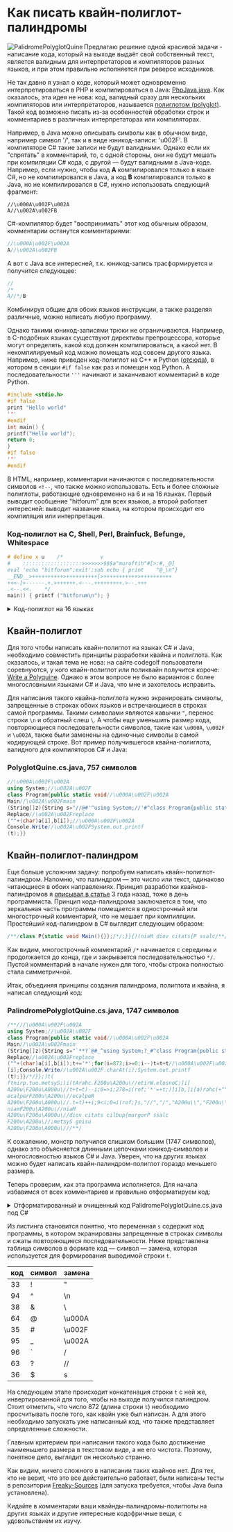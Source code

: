 # Как писать квайн-полиглот-палиндромы

<img align="left" alt="PalidromePolyglotQuine" src="Title.png"/>

Предлагаю решение одной красивой задачи - написание кода, который на выходе
выдаёт свой собственный текст, является валидным для интерпретаторов и
компиляторов разных языков, и при этом правильно исполняется при реверсе исходников.

Не так давно я узнал о коде, который может одновременно интерпретироваться в PHP
и компилироваться в Java:
[PhpJava.java](https://gist.github.com/forairan/b1143f42883b3b0ee1237bc9bd0b7b2c).
Как оказалось, эта идея не нова: код, валидный сразу для нескольких компиляторов
или интерпретаторов, называется [полиглотом
(polyglot)](https://en.wikipedia.org/wiki/Polyglot_(computing)). Такой код
возможно писать из-за особенностей обработки строк и комментариев в различных
интерпретаторах или компиляторах.

<cut/>

Например, в Java можно описывать символы как в обычном виде, например символ
'/', так и в виде юникод-записи: 'u002F'. В компиляторе C\# такие записи не
будут валидными. Однако если их "спрятать" в комментарий, то, с одной стороны,
они не будут мешать при компиляции C# кода, с другой — будут валидными в
Java-коде. Например, если нужно, чтобы код **A** компилировался только в языке
C#, но не компилировался в Java, а код **B** компилировался только в Java, но не
компилировался в C#, нужно использовать следующий фрагмент:

```
//\u000A\u002F\u002A
A//\u002A\u002FB
```

C#-компилятор будет "воспринимать" этот код обычным образом, комментарии
останутся комментариями:

```csharp
//\u000A\u002F\u002A
A//\u002A\u002FB
```

А вот с Java все интересней, т.к. юникод-запись трасформируется и получится
следующее:

```java
//
/*
A//*/B
```

Комбинируя общие для обоих языков инструкции, а также разделяя различные, можно
написать любую программу.

Однако такими юникод-записями трюки не ограничиваются. Например, в C-подобных
языках существуют директивы препроцессора, которые могут определять, какой код
должен компилироваться, а какой нет. В некомпилируемый код можно помещать код
совсем другого языка. Например, ниже приведен код-полиглот на C++ и Python
([отсюда](https://gist.github.com/LionZXY/5916ce355d08d6d43a8b6acd71951c25)), в
котором в секции `#if false` как раз и помещен код Python. А последовательности
`'''` начинают и заканчивают комментарий в коде Python.

```c
#include <stdio.h>
#if false
print "Hello world"
'''
#endif
int main() {
printf("Hello world");
return 0;
}
#if false
'''
#endif
```

В HTML, например, комментарии начинаются с последовательности символов `<!--`,
что также можно использовать. Есть и более сложные полиглоты, работающие
одновременно на 6 и на 16 языках. Первый выводит сообщение "hitforum" для всех
языков, а второй работает интересней: выводит название языка, на котором
происходит его компиляция или интерпретация.

### Код-полиглот на C, Shell, Perl, Brainfuck, Befunge, Whitespace

```c
# define x u    /*            v
#    :::::::::::::::::::>>>>>>>$$$a"muroftih"#[>:#,_@]
eval 'echo "hitforum";exit';sub echo { print    "@_\n"}               
__END__>++++++++++>++++++++++[>+++++++++++>++++++++++    
+<<-]>------.+.>++++++.<---.+++++++++.>--.+++                        
.<--.<<.    */
main() { printf ("hitforum\n"); }
```

<details>
<summary>Код-полиглот на 16 языках</summary>

```perl
# /* [	<!-- */ include	<stdio.h> /* 	\
	#`{{coding=utf-8\
"true" if 0 != 0 and	q != """0"	;	`	\
	\
if [ -n "$ZSH_VERSION" ]; then		 		 	\
	\
    echo exec	echo I\'m a zsh script.; \
	\
elif [ -n "$BASH_VERSION" ]; then		    	\
	\
    echo exec	echo I\'m a bash script.; \
else	\
    echo exec	echo	I\'m	a sh	script.;		\
fi`;	#!;#\
BEGIN{print"I'm a ", 0 ? "Ruby"	:"Perl",	" program.\n";	exit; }  
	#\
%q~     		 	  	
	
set =dummy 0; puts [list "I'm"	"a"	"tcl"	"script."]; exit	  
	
all: ; @echo "I'm a Makefile."		  	 	\
	#*/
/*: */ enum {a, b}; 			  		\
	\
static int c99(void) {  			    
	
 #ifndef __cplusplus /* bah */		    	
	
unused1: if ((enum {b, a})0) 		   		\
	(void)0;
 #endif    		  	 	
	
unused2:    return a;	     \
}	\
static int trigraphs(void) {  			    \
	\
    return sizeof	"??!"	==	2;  	 \
}	\
char X;    		 				\
	\
int main(void) {   		  			\
	\
    struct X	{		  	 \
	\
     	char	a[2];    	\
	};\
    if (sizeof(X)	!=	1) {		 	\
	\
printf("I'm a C++ program (trigraphs %sabled).\n",	 			 \
	\
     trigraphs()	? "en"	: "dis");\
	\
}else if (1//**/2


)unused3 : { ; \
        printf("I'm a C program (C%s, trigraphs %sabled).\n", \
               c99() ? "89 with // comments" : "99", \
               trigraphs() ? "en" : "dis"); \
    } else { \
        printf("I'm a C program (C89, trigraphs %sabled).\n", \
               trigraphs() ? "en" : "dis"); \
    } \
    return 0; \
} /*
 # \
\begin{code}
import Prelude hiding ((:)); import Data.List (intercalate); import Language.Haskell.TH; import Data.String; default (S, String, Integer, Double); data S = S; instance Eq S where { _ == _ = False }; instance IsString S where { fromString = const S }; ifThenElse c t e = case c of True -> t; False -> e
cPP = False; {-
#define cPP True
-} main :: IO ()
main = putStr ("I'm a Literate Haskell program" ++ bonus ++ ".\n") where
  _ = (); bonus | null details = "" | otherwise = " (" ++ details ++ ")"
  details = intercalate ", " [ name | (True, name) <- extensions ] :: String
  extensions =
    (bangPatterns,              "BangPatterns"             ) :
    (templateHaskell,           "TemplateHaskell"          ) :
    (rebindableSyntax,          "RebindableSyntax"         ) :
    (magicHash,                 "MagicHash"                ) :
    (overloadedStrings,         "OverloadedStrings"        ) :
    (noMonomorphismRestriction, "NoMonomorphismRestriction") :
    (scopedTypeVariables,       "ScopedTypeVariables"      ) :
    (cPP,                       "CPP"                      ) :
    (unicodeSyntax,             "UnicodeSyntax"            ) :
    (negativeLiterals,          "NegativeLiterals"         ) :
    (binaryLiterals,            "BinaryLiterals"           ) :
    (numDecimals,               "NumDecimals"              ) : []
  (!) = (!!)
  bangPatterns = [True] ! 0 where foo !bar = False
  templateHaskell = thc $(return (TupE []) :: ExpQ)
  rebindableSyntax = null (do { [()]; [()] })
    where _ >> _ = [] :: [()]
  magicHash = foo# () where
    foo = ['.']; "." # _  = False; foo# _ = True
  overloadedStrings = "" /= ""
  noMonomorphismRestriction = show foo == "0" where
    foo = 0
    bar = foo :: Double
  unicodeSyntax = let (★) = True in (*) where
    (*) = False
  negativeLiterals = -1 == NNa
  binaryLiterals = let b1 = 1 in 0b1 == 1
  numDecimals = show 0e0 == "0"
  scopedTypeVariables = stv (0 :: Double) == "0.0"
data{- = -} NN = NNa | NNb deriving Eq; instance Num NN where { fromInteger _ = NNa; negate _ = NNb; _ + _ = NNa; _ * _ = NNa; abs _ = NNa; signum _ = NNa }
instance{- = -} (Num a) => Num (e -> a) where { fromInteger = const . fromInteger; negate = (.) negate; abs = (.) abs; signum = (.) signum; x + y = \e -> x e + y e; x * y = \e -> x e * y e }
class THC a where { thc :: a -> Bool }; instance THC () where { thc _ = True }; instance THC (Q a) where { thc _ = False }; class (Show a, Num a) => STV a where
  stv :: a -> String
  stv = const $ show (f 0) where
    f = id :: a -> a
instance STV Double -- : \
\end{code}

 # \
]>++++++++[<+++++++++>-]<+.>>++++[<++++++++++>-]<-.[-]>++++++++++ \
[<+++++++++++>-]<-.>>++++[<++++++++>-]<.>>++++++++++[<++++++++++> \
-]<- - -.<.>+.->>++++++++++[<+++++++++++>-]<++++.<.>>>++++++++++[ \
<++++++++++>-]<+++++.<<<<+.->>>>- - -.<+++.- - -<++.- ->>>>>+++++ \
+++++[<+++++++++++>-]<- - -.<<<<<.<+++.>>>.<<<-.- ->>>>+.<.<.<<.> \
++++++++++++++.[-]++++++++++""" else 0
 # \
from platform import * # \
print("I'm a Python program (%s %s)." % # [-][ \
(python_implementation(), python_version())); """--><html><head>
<!--:--><title>I'm a HTML page</title></head><body>
<!--:--><h1>I'm a <marquee><blink>horrible HTML</blink></marquee> page</h1>
<!--:--><script language="JavaScript">
<!--: # \
setTimeout( // \
   function () { // \
      document.body.innerHTML = "<h1>I'm a javascript-generated HTML page</h1>"; // \
   }, 10000); // \
//-->
</script><!--: \
</body></html><!-- }} # \
say "I'm a Perl6 program."; # """ # */
 #define FOO ]-->~
```

</details>

## Квайн-полиглот

Для того чтобы написать квайн-полиглот на языках C# и Java, необходимо
совместить принципы разработки квайна и полиглота. Как оказалось, и такая тема
не нова: на сайте codegolf пользователи соревнуются, у кого квайн-полиглот или
поликвайн получится короче: [Write a
Polyquine](http://codegolf.stackexchange.com/questions/37464/write-a-polyquine).
Однако в этом вопросе не было вариантов с более многословными языками C# и Java,
что мне и захотелось исправить.

Для написания такого квайна-полиглота нужно экранировать символы, запрещенные в
строках обоих языков и встречающиеся в строках самой программы. Такими символами
являются кавычки `"`, перенос строки `\n` и обратный слеш `\`. А чтобы еще уменьшить
размер кода, повторяющиеся последовательности символов, такие как `\u000A`,
`\u002F` и `\u002A`, также были заменены на одиночные символы в самой кодирующей
строке. Вот пример получившегося квайна-полиглота, валидного для компиляторов C#
и Java:

### PolyglotQuine.cs.java, 757 символов

```csharp
//\u000A\u002F\u002A
using System;//\u002A\u002F
class Program{public static void//\u000A\u002F\u002A
Main//\u002A\u002Fmain
(String[]z){String s="//@#'^using System;//'#^class Program{public static void//@#'^Main//'#main^(String[]z){String s=!$!,t=s;int[]a=new int[]{33,94,38,64,35,39,36};String[]b=new String[]{!&!!,!&n!,!&&!,!&@!,!&#!,!&'!,s};for(int i=0;i<7;i++)t=t.//@#'^Replace//'#replace^(!!+(char)a[i],b[i]);//@#'^Console.Write//'#System.out.printf^(t);}}",t=s;int[]a=new int[]{33,94,38,64,35,39,36};String[]b=new String[]{"\"","\n","\\","\\u000A","\\u002F","\\u002A",s};for(int i=0;i<7;i++)t=t.//\u000A\u002F\u002A
Replace//\u002A\u002Freplace
(""+(char)a[i],b[i]);//\u000A\u002F\u002A
Console.Write//\u002A\u002FSystem.out.printf
(t);}}
```

## Квайн-полиглот-палиндром

Еще больше усложним задачу: попробуем написать квайн-полиглот-палиндром.
Напомню, что палиндром — это число или текст, одинаково читающиеся в обоих
направлениях. Принцип разработки квайнов-палиндромов я [описывал в
статье](https://habrahabr.ru/post/189192/) 3 года назад, тоже в день
программиста. Принцип кода-палиндрома заключается в том, что зеркальная часть
программы помещается в однострочный или многострочный комментарий, что не мешает
при компиляции. Простейший код-палиндром в C# выглядит следующим образом:

```csharp
/**/class P{static void Main(){}};/*/;}}{)(niaM diov citats{P ssalc/**/
```

Как видим, многострочный комментарий `/*` начинается с середины и продолжается
до конца, где и закрывается последовательностью `*/`. Пустой комментарий в
начале нужен для того, чтобы строка полностью стала симметричной.

Итак, объединяя принципы создания палиндрома, полиглота и квайна, я написал
следующий код:

### PalindromePolyglotQuine.cs.java, 1747 символов

```csharp
/**///\u000A\u002F\u002A
using System;//\u002A\u002F
class Program{public static void//\u000A\u002F\u002A
Main//\u002A\u002Fmain
(String[]z){String s="`**?`@#_^using System;?_#^class Program{public static void?@#_^Main?_#main^(String[]z){String s=!$!,t=s;int i;int[]a=new int[]{33,94,38,64,35,95,96,63,36};String[]b=new String[]{!&!!,!&n!,!&&!,!&@!,!&#!,!&_!,!`!,!?!,s};for(i=0;i<9;i++)t=t.?@#_^Replace?_#replace^(!!+(char)a[i],b[i]);t+='*';for(i=872;i>=0;i--)t=t+t?@#_^[i];Console.Write?_#.charAt(i);System.out.printf^(t);}}/",t=s;int i;int[]a=new int[]{33,94,38,64,35,95,96,63,36};String[]b=new String[]{"\"","\n","\\","\\u000A","\\u002F","\\u002A","/","//",s};for(i=0;i<9;i++)t=t.//\u000A\u002F\u002A
Replace//\u002A\u002Freplace
(""+(char)a[i],b[i]);t+='*';for(i=872;i>=0;i--)t=t+t//\u000A\u002F\u002A
[i];Console.Write//\u002A\u002F.charAt(i);System.out.printf
(t);}}/*/}};)t(
ftnirp.tuo.metsyS;)i(tArahc.F200u\A200u\//etirW.elosnoC;]i[
A200u\F200u\A000u\//t+t=t)--i;0=>i;278=i(rof;'*'=+t;)]i[b,]i[a)rahc(+""(
ecalperF200u\A200u\//ecalpeR
A200u\F200u\A000u\//.t=t)++i;9<i;0=i(rof;}s,"//","/","A200u\\","F200u\\","A000u\\","\\","n\",""\"{][gnirtS wen=b][gnirtS;}63,36,69,59,53,46,83,49,33{][tni wen=a][tni;i tni;s=t,"/}};)t(^ftnirp.tuo.metsyS;)i(tArahc.#_?etirW.elosnoC;]i[^_#@?t+t=t)--i;0=>i;278=i(rof;'*'=+t;)]i[b,]i[a)rahc(+!!(^ecalper#_?ecalpeR^_#@?.t=t)++i;9<i;0=i(rof;}s,!?!,!`!,!_&!,!#&!,!@&!,!&&!,!n&!,!!&!{][gnirtS wen=b][gnirtS;}63,36,69,59,53,46,83,49,33{][tni wen=a][tni;i tni;s=t,!$!=s gnirtS{)z][gnirtS(^niam#_?niaM^_#@?diov citats cilbup{margorP ssalc^#_?;metsyS gnisu^_#@`?**`"=s gnirtS{)z][gnirtS(
niamF200u\A200u\//niaM
A200u\F200u\A000u\//diov citats cilbup{margorP ssalc
F200u\A200u\//;metsyS gnisu
A200u\F200u\A000u\///**/
```

К сожалению, монстр получился слишком большим (1747 символов), однако это
объясняется длинными цепочками юникод-символов и многословностью языков C# и
Java. Уверен, что на других языках можно будет написать квайн-палиндром-полиглот
гораздо меньшего размера.

Теперь проверим, как эта программа исполняется. Для начала избавимся от всех
комментариев и правильно отформатируем код:

<details>
<summary>Отформатированный и очищенный код PalidromePolyglotQuine.cs.java под C#</summary>

```csharp
using System;
class Program
{
    public static void Main(String[] z)
    {
        String s = "`**?`@#_^using System;?_#^class Program{public static void?@#_^Main?_#main^(String[]z){String s=!$!,t=s;int i;int[]a=new int[]{33,94,38,64,35,95,96,63,36};String[]b=new String[]{!&!!,!&n!,!&&!,!&@!,!&#!,!&_!,!`!,!?!,s};for(i=0;i<9;i++)t=t.?@#_^Replace?_#replace^(!!+(char)a[i],b[i]);t+='*';for(i=872;i>=0;i--)t=t+t?@#_^[i];Console.Write?_#.charAt(i);System.out.printf^(t);}}/",
            t = s;
        int i;
        int[] a = new int[] { 33, 94, 38, 64, 35, 95, 96, 63, 36 };
        String[] b = new String[] { "\"", "\n", "\\", "\\u000A", "\\u002F", "\\u002A", "/", "//", s };
        for (i = 0; i < 9; i++)
            t = t.Replace("" + (char)a[i], b[i]);
        t += '*';
        for (i = 872; i >= 0; i--)
            t = t + t[i];
        Console.Write(t);
    }
}
```

</details>

Из листинга становится понятно, что переменная `s` содержит код программы, в
котором экранированы запрещенные в строках символы и сжаты повторяющиеся
последовательности. Ниже представлена таблица символов в формате код — символ —
замена, которая используется для формирования выводимой строки `t`.

| код | символ | замена  |
|----|---|--------|
| 33 | ! | "      |
| 94 | ^ | \n     |
| 38 | & | \      |
| 64 | @ | \u000A |
| 35 | # | \u002F |
| 95 | _ | \u002A |
| 96 | ` | /      |
| 63 | ? | //     |
| 36 | $ | s      |

На следующем этапе происходит конкатенация строки `t` с ней же, инвертированной
для того, чтобы на выходе получился палиндром. Стоит отметить, что число 872
(длина строки `t`) необходимо просчитывать после того, как квайн уже был
написан. А для этого необходимо запускать уже написанный код, что также
представляет определенные сложности.

Главным критерием при написании такого кода было достижение наименьшего размера
в текстовом виде, а не его чистота. Поэтому, понятное дело, выглядит он
несколько странно.

Как видим, ничего сложного в написании таких квайнов нет. Для тех, кто не верит,
что это все действительно работает, были написаны тесты в репозитории
[Freaky-Sources](https://github.com/KvanTTT/Freaky-Sources/blob/master/FreakySources.Tests/QuineTests.cs)
(для запуска требуется, чтобы Java была установлена).

Кидайте в комментарии ваши квайнды-палиндромы-полиглоты на других языках и
другие интересные кодофричные вещи, с удовольствием их изучу.